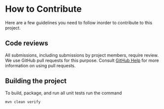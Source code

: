 # How to Contribute
Here are a few guidelines you need to follow inorder to contribute to this project.

## Code reviews

All submissions, including submissions by project members, require review. We
use GitHub pull requests for this purpose. Consult
[GitHub Help](https://help.github.com/articles/about-pull-requests/) for more
information on using pull requests.

## Building the project

To build, package, and run all unit tests run the command

```
mvn clean verify
```